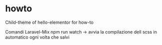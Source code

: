 # howto
Child-theme of hello-elementor for how-to

Comandi Laravel-Mix
    npm run watch  -> avvia la compilazione dell scss in automatico ogni volta che salvi
